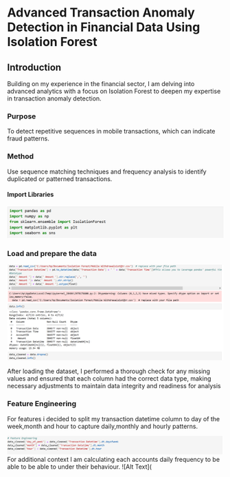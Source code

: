 # Advanced Transaction Anomaly Detection in Financial Data Using Isolation Forest
## Introduction
Building on my experience in the financial sector, I am delving into advanced analytics with a focus on Isolation Forest to deepen my expertise in transaction anomaly detection.
### Purpose
To detect repetitive sequences in mobile transactions, which can indicate fraud patterns.
### Method 
Use sequence matching techniques and frequency analysis to identify duplicated or patterned transactions.
#### Import Libraries
![Alt Text](https://github.com/CynthiaKiplagat/Sequence-Matching-and-Frequency-Analysis-using-Isolate-Forest/blob/main/Libraries.PNG)
### Load and prepare the data

![Alt Text](https://github.com/CynthiaKiplagat/Sequence-Matching-and-Frequency-Analysis-using-Isolate-Forest/blob/main/Load%20and%20Prepare%20Data.PNG)

After loading the dataset, I performed a thorough check for any missing values and ensured that each column had the correct data type, making necessary adjustments to maintain data integrity and readiness for analysis
### Feature Engineering
For features i decided to split my transaction datetime column to day of the week,month and hour to capture daily,monthly and hourly patterns.

![Alt Text](https://github.com/CynthiaKiplagat/Sequence-Matching-and-Frequency-Analysis-using-Isolate-Forest/blob/main/Feature%20Engineering.PNG)
For additional context I am calculating each accounts daily frequency to be able to be able to under their behaviour.
![Alt Text](



